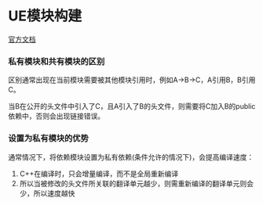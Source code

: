 # UE模块构建

[官方文档](https://dev.epicgames.com/documentation/zh-cn/unreal-engine/unreal-engine-modules)

### 私有模块和共有模块的区别

区别通常出现在当前模块需要被其他模块引用时，例如A->B->C，A引用B，B引用C。

当B在公开的头文件中引入了C，且A引入了B的头文件，则需要将C加入B的public依赖中，否则会出现链接错误。

### 设置为私有模块的优势

通常情况下，将依赖模块设置为私有依赖(条件允许的情况下)，会提高编译速度：

1. C++在编译时，只会增量编译，而不是全局重新编译
2. 所以当被修改的头文件所关联的翻译单元越少，则需重新编译的翻译单元则会少，所以速度越快



